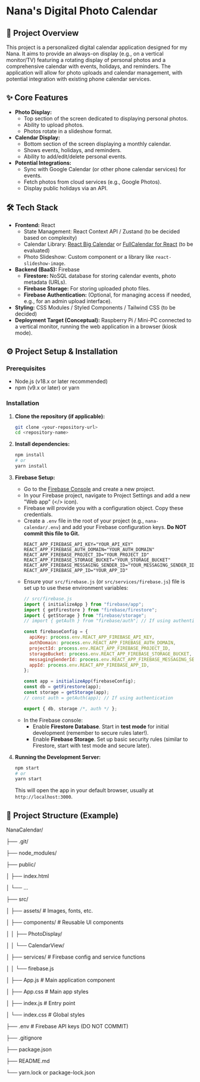 # Nana's Digital Photo Calendar

## 🌟 Project Overview

This project is a personalized digital calendar application designed for my Nana. It aims to provide an always-on display (e.g., on a vertical monitor/TV) featuring a rotating display of personal photos and a comprehensive calendar with events, holidays, and reminders. The application will allow for photo uploads and calendar management, with potential integration with existing phone calendar services.

## ✨ Core Features

*   **Photo Display:**
    *   Top section of the screen dedicated to displaying personal photos.
    *   Ability to upload photos.
    *   Photos rotate in a slideshow format.
*   **Calendar Display:**
    *   Bottom section of the screen displaying a monthly calendar.
    *   Shows events, holidays, and reminders.
    *   Ability to add/edit/delete personal events.
*   **Potential Integrations:**
    *   Sync with Google Calendar (or other phone calendar services) for events.
    *   Fetch photos from cloud services (e.g., Google Photos).
    *   Display public holidays via an API.

## 🛠️ Tech Stack

*   **Frontend:** React
    *   State Management: React Context API / Zustand (to be decided based on complexity)
    *   Calendar Library: [React Big Calendar](https://github.com/jquense/react-big-calendar) or [FullCalendar for React](https://fullcalendar.io/docs/react) (to be evaluated)
    *   Photo Slideshow: Custom component or a library like `react-slideshow-image`.
*   **Backend (BaaS):** Firebase
    *   **Firestore:** NoSQL database for storing calendar events, photo metadata (URLs).
    *   **Firebase Storage:** For storing uploaded photo files.
    *   **Firebase Authentication:** (Optional, for managing access if needed, e.g., for an admin upload interface).
*   **Styling:** CSS Modules / Styled Components / Tailwind CSS (to be decided)
*   **Deployment Target (Conceptual):** Raspberry Pi / Mini-PC connected to a vertical monitor, running the web application in a browser (kiosk mode).

## ⚙️ Project Setup & Installation

### Prerequisites

*   Node.js (v18.x or later recommended)
*   npm (v9.x or later) or yarn

### Installation

1.  **Clone the repository (if applicable):**
    ```bash
    git clone <your-repository-url>
    cd <repository-name>
    ```
2.  **Install dependencies:**
    ```bash
    npm install
    # or
    yarn install
    ```
3.  **Firebase Setup:**
    *   Go to the [Firebase Console](https://console.firebase.google.com/) and create a new project.
    *   In your Firebase project, navigate to Project Settings and add a new "Web app" (</> icon).
    *   Firebase will provide you with a configuration object. Copy these credentials.
    *   Create a `.env` file in the root of your project (e.g., `nana-calendar/.env`) and add your Firebase configuration keys. **Do NOT commit this file to Git.**
        ```env
        REACT_APP_FIREBASE_API_KEY="YOUR_API_KEY"
        REACT_APP_FIREBASE_AUTH_DOMAIN="YOUR_AUTH_DOMAIN"
        REACT_APP_FIREBASE_PROJECT_ID="YOUR_PROJECT_ID"
        REACT_APP_FIREBASE_STORAGE_BUCKET="YOUR_STORAGE_BUCKET"
        REACT_APP_FIREBASE_MESSAGING_SENDER_ID="YOUR_MESSAGING_SENDER_ID"
        REACT_APP_FIREBASE_APP_ID="YOUR_APP_ID"
        ```
    *   Ensure your `src/firebase.js` (or `src/services/firebase.js`) file is set up to use these environment variables:
        ```javascript
        // src/firebase.js
        import { initializeApp } from "firebase/app";
        import { getFirestore } from "firebase/firestore";
        import { getStorage } from "firebase/storage";
        // import { getAuth } from "firebase/auth"; // If using authentication

        const firebaseConfig = {
          apiKey: process.env.REACT_APP_FIREBASE_API_KEY,
          authDomain: process.env.REACT_APP_FIREBASE_AUTH_DOMAIN,
          projectId: process.env.REACT_APP_FIREBASE_PROJECT_ID,
          storageBucket: process.env.REACT_APP_FIREBASE_STORAGE_BUCKET,
          messagingSenderId: process.env.REACT_APP_FIREBASE_MESSAGING_SENDER_ID,
          appId: process.env.REACT_APP_FIREBASE_APP_ID,
        };

        const app = initializeApp(firebaseConfig);
        const db = getFirestore(app);
        const storage = getStorage(app);
        // const auth = getAuth(app); // If using authentication

        export { db, storage /*, auth */ };
        ```
    *   In the Firebase console:
        *   Enable **Firestore Database**. Start in **test mode** for initial development (remember to secure rules later!).
        *   Enable **Firebase Storage**. Set up basic security rules (similar to Firestore, start with test mode and secure later).

4.  **Running the Development Server:**
    ```bash
    npm start
    # or
    yarn start
    ```
    This will open the app in your default browser, usually at `http://localhost:3000`.

## 🎨 Project Structure (Example)

NanaCalendar/

├── .git/

├── node_modules/

├── public/

│   ├── index.html

│   └── ...

├── src/

│   ├── assets/             # Images, fonts, etc.

│   ├── components/         # Reusable UI components

│   │   ├── PhotoDisplay/

│   │   └── CalendarView/

│   ├── services/           # Firebase config and service functions

│   │   └── firebase.js

│   ├── App.js              # Main application component

│   ├── App.css             # Main app styles

│   ├── index.js            # Entry point

│   └── index.css           # Global styles

├── .env                    # Firebase API keys (DO NOT COMMIT)

├── .gitignore

├── package.json

├── README.md

└── yarn.lock or package-lock.json
